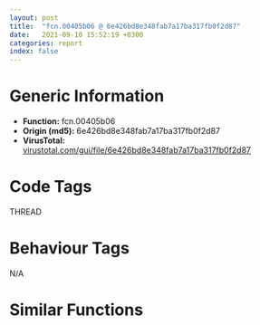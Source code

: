 ```yaml
---
layout: post
title:  "fcn.00405b06 @ 6e426bd8e348fab7a17ba317fb0f2d87"
date:   2021-09-10 15:52:19 +0300
categories: report
index: false
---
```


# Generic Information
- **Function:** fcn.00405b06
- **Origin (md5):** 6e426bd8e348fab7a17ba317fb0f2d87
- **VirusTotal:** [virustotal.com/gui/file/6e426bd8e348fab7a17ba317fb0f2d87][virustotal_ref]

# Code Tags
<span class="tag" id="THREAD">THREAD</span>


# Behaviour Tags
<span class="bhv-tag" id="na">N/A</span>

# Similar Functions
<script type="text/javascript" src="https://www.gstatic.com/charts/loader.js"></script>
<script type="text/javascript">

    google.charts.load('current', {'packages':['corechart']});
    google.charts.setOnLoadCallback(drawChart);

    function drawChart() {
    var data = new google.visualization.DataTable();
        data.addColumn('number', 'X');
        data.addColumn('number', 'Y');
        data.addColumn({type: 'string', role: 'tooltip', 'p': {'html': true}});
        data.addColumn({'type': 'string', 'role': 'style'});
        
        data.addRows([
    [-85.8177261352539, -28.061677932739258, '<b><a href="/report/fcn.00405b06@6e426bd8e348fab7a17ba317fb0f2d87">fcn.00405b06</a><br>@6e426bd8e348fab7a17ba317fb0f2d87</b><br>push 8<br>mov eax, 0x45178b<br>call fcn.0044b43d<br>mov edi, dword[0x477f88]<br>add edi, 0x10<br>mov dword[ebp-0x14], edi<br>xor ebx, ebx<br>push edi<br>mov dword[ebp-4], ebx<br>call dword[sym.imp.KERNEL32.dll_EnterCriticalSection]<br>mov byte[ebp-0x10], 1<br>call dword[sym.imp.KERNEL32.dll_GetCurrentThreadId]<br>mov esi, dword[0x477ff0]<br>mov ecx, dword[esi+8]<br>test ecx, ecx<br>jle 0x405b4f<br>mov edx, dword[esi]<br>cmp dword[edx], eax<br>je 0x405b52<br>inc ebx<br>add edx, 4<br>cmp ebx, ecx<br>jl 0x405b43<br>or ebx, 0xffffffff<br>cmp ebx, 0xffffffff<br>jne 0x405b5b<br>xor esi, esi<br>jmp 0x405b62<br>call fcn.00405a68<br>mov esi, eax<br>push edi<br>call dword[sym.imp.KERNEL32.dll_LeaveCriticalSection]<br>mov eax, esi<br>call fcn.0044b515<br>ret <br><eoc> ', 'point { fill-color: #e0440e; }'],
[-69.70512390136719, -3.282932996749878, '<b><a href="/report/fcn.00406d4f@f5b8476c36459986b226c45654aeb016">fcn.00406d4f</a><br>@f5b8476c36459986b226c45654aeb016</b><br>push 8<br>mov eax, 0x45b1b9<br>call fcn.00454e47<br>mov edi, dword[0x480fc8]<br>add edi, 0x10<br>mov dword[ebp-0x14], edi<br>xor ebx, ebx<br>push edi<br>mov dword[ebp-4], ebx<br>call dword[sym.imp.KERNEL32.dll_EnterCriticalSection]<br>mov byte[ebp-0x10], 1<br>call dword[sym.imp.KERNEL32.dll_GetCurrentThreadId]<br>mov esi, dword[0x481030]<br>mov ecx, dword[esi+8]<br>test ecx, ecx<br>jle 0x406d98<br>mov edx, dword[esi]<br>cmp dword[edx], eax<br>je 0x406d9b<br>inc ebx<br>add edx, 4<br>cmp ebx, ecx<br>jl 0x406d8c<br>or ebx, 0xffffffff<br>cmp ebx, 0xffffffff<br>jne 0x406da4<br>xor esi, esi<br>jmp 0x406dab<br>call fcn.00406cb1<br>mov esi, eax<br>push edi<br>call dword[sym.imp.KERNEL32.dll_LeaveCriticalSection]<br>mov eax, esi<br>call fcn.00454f1f<br>ret <br><eoc> ', 'null'],
[-95.56159973144531, -0.11563926935195923, '<b><a href="/report/fcn.00405b06@a314f14b11fc4f772a3e30c11b5cb1d4">fcn.00405b06</a><br>@a314f14b11fc4f772a3e30c11b5cb1d4</b><br>push 8<br>mov eax, 0x45178b<br>call fcn.0044b43d<br>mov edi, dword[0x477f88]<br>add edi, 0x10<br>mov dword[ebp-0x14], edi<br>xor ebx, ebx<br>push edi<br>mov dword[ebp-4], ebx<br>call dword[sym.imp.KERNEL32.dll_EnterCriticalSection]<br>mov byte[ebp-0x10], 1<br>call dword[sym.imp.KERNEL32.dll_GetCurrentThreadId]<br>mov esi, dword[0x477ff0]<br>mov ecx, dword[esi+8]<br>test ecx, ecx<br>jle 0x405b4f<br>mov edx, dword[esi]<br>cmp dword[edx], eax<br>je 0x405b52<br>inc ebx<br>add edx, 4<br>cmp ebx, ecx<br>jl 0x405b43<br>or ebx, 0xffffffff<br>cmp ebx, 0xffffffff<br>jne 0x405b5b<br>xor esi, esi<br>jmp 0x405b62<br>call fcn.00405a68<br>mov esi, eax<br>push edi<br>call dword[sym.imp.KERNEL32.dll_LeaveCriticalSection]<br>mov eax, esi<br>call fcn.0044b515<br>ret <br><eoc> ', 'null'],
[-37.68083953857422, -53.14769744873047, '<b><a href="/report/fcn.00405b06@e3d061f479f25b8f541d0905c967999c">fcn.00405b06</a><br>@e3d061f479f25b8f541d0905c967999c</b><br>push 8<br>mov eax, 0x45178b<br>call fcn.0044b43d<br>mov edi, dword[0x477f88]<br>add edi, 0x10<br>mov dword[ebp-0x14], edi<br>xor ebx, ebx<br>push edi<br>mov dword[ebp-4], ebx<br>call dword[sym.imp.KERNEL32.dll_EnterCriticalSection]<br>mov byte[ebp-0x10], 1<br>call dword[sym.imp.KERNEL32.dll_GetCurrentThreadId]<br>mov esi, dword[0x477ff0]<br>mov ecx, dword[esi+8]<br>test ecx, ecx<br>jle 0x405b4f<br>mov edx, dword[esi]<br>cmp dword[edx], eax<br>je 0x405b52<br>inc ebx<br>add edx, 4<br>cmp ebx, ecx<br>jl 0x405b43<br>or ebx, 0xffffffff<br>cmp ebx, 0xffffffff<br>jne 0x405b5b<br>xor esi, esi<br>jmp 0x405b62<br>call fcn.00405a68<br>mov esi, eax<br>push edi<br>call dword[sym.imp.KERNEL32.dll_LeaveCriticalSection]<br>mov eax, esi<br>call fcn.0044b515<br>ret <br><eoc> ', 'null'],
[-11.164953231811523, -39.30622100830078, '<b><a href="/report/fcn.00405b06@b8b9cf6862b0d68d10750002e5baaf97">fcn.00405b06</a><br>@b8b9cf6862b0d68d10750002e5baaf97</b><br>push 8<br>mov eax, 0x45178b<br>call fcn.0044b43d<br>mov edi, dword[0x477f88]<br>add edi, 0x10<br>mov dword[ebp-0x14], edi<br>xor ebx, ebx<br>push edi<br>mov dword[ebp-4], ebx<br>call dword[sym.imp.KERNEL32.dll_EnterCriticalSection]<br>mov byte[ebp-0x10], 1<br>call dword[sym.imp.KERNEL32.dll_GetCurrentThreadId]<br>mov esi, dword[0x477ff0]<br>mov ecx, dword[esi+8]<br>test ecx, ecx<br>jle 0x405b4f<br>mov edx, dword[esi]<br>cmp dword[edx], eax<br>je 0x405b52<br>inc ebx<br>add edx, 4<br>cmp ebx, ecx<br>jl 0x405b43<br>or ebx, 0xffffffff<br>cmp ebx, 0xffffffff<br>jne 0x405b5b<br>xor esi, esi<br>jmp 0x405b62<br>call fcn.00405a68<br>mov esi, eax<br>push edi<br>call dword[sym.imp.KERNEL32.dll_LeaveCriticalSection]<br>mov eax, esi<br>call fcn.0044b515<br>ret <br><eoc> ', 'null'],
[-5.566160202026367, 20.799028396606445, '<b><a href="/report/fcn.00405b06@c6d5547a6b11db0106596d8a93b709be">fcn.00405b06</a><br>@c6d5547a6b11db0106596d8a93b709be</b><br>push 8<br>mov eax, 0x45178b<br>call fcn.0044b43d<br>mov edi, dword[0x477f88]<br>add edi, 0x10<br>mov dword[ebp-0x14], edi<br>xor ebx, ebx<br>push edi<br>mov dword[ebp-4], ebx<br>call dword[sym.imp.KERNEL32.dll_EnterCriticalSection]<br>mov byte[ebp-0x10], 1<br>call dword[sym.imp.KERNEL32.dll_GetCurrentThreadId]<br>mov esi, dword[0x477ff0]<br>mov ecx, dword[esi+8]<br>test ecx, ecx<br>jle 0x405b4f<br>mov edx, dword[esi]<br>cmp dword[edx], eax<br>je 0x405b52<br>inc ebx<br>add edx, 4<br>cmp ebx, ecx<br>jl 0x405b43<br>or ebx, 0xffffffff<br>cmp ebx, 0xffffffff<br>jne 0x405b5b<br>xor esi, esi<br>jmp 0x405b62<br>call fcn.00405a68<br>mov esi, eax<br>push edi<br>call dword[sym.imp.KERNEL32.dll_LeaveCriticalSection]<br>mov eax, esi<br>call fcn.0044b515<br>ret <br><eoc> ', 'null'],
[-81.13538360595703, 25.7001895904541, '<b><a href="/report/fcn.00405ff9@c077742bdc6d4f2c0ca7d0e2a6a94acf">fcn.00405ff9</a><br>@c077742bdc6d4f2c0ca7d0e2a6a94acf</b><br>push 8<br>mov eax, 0x459e17<br>call fcn.00453ae0<br>mov edi, dword[0x47ff68]<br>add edi, 0x10<br>mov dword[ebp-0x14], edi<br>xor ebx, ebx<br>push edi<br>mov dword[ebp-4], ebx<br>call dword[sym.imp.KERNEL32.dll_EnterCriticalSection]<br>mov byte[ebp-0x10], 1<br>call dword[sym.imp.KERNEL32.dll_GetCurrentThreadId]<br>mov esi, dword[0x47ffd0]<br>mov ecx, dword[esi+8]<br>test ecx, ecx<br>jle 0x406042<br>mov edx, dword[esi]<br>cmp dword[edx], eax<br>je 0x406045<br>inc ebx<br>add edx, 4<br>cmp ebx, ecx<br>jl 0x406036<br>or ebx, 0xffffffff<br>cmp ebx, 0xffffffff<br>jne 0x40604e<br>xor esi, esi<br>jmp 0x406055<br>call fcn.00405f5b<br>mov esi, eax<br>push edi<br>call dword[sym.imp.KERNEL32.dll_LeaveCriticalSection]<br>mov eax, esi<br>call fcn.00453bb8<br>ret <br><eoc> ', 'null'],
[-44.512271881103516, -5.0346879959106445, '<b><a href="/report/fcn.00405b06@7307643b343733b7fbd7b4b4fb482515">fcn.00405b06</a><br>@7307643b343733b7fbd7b4b4fb482515</b><br>push 8<br>mov eax, 0x45178b<br>call fcn.0044b43d<br>mov edi, dword[0x477f88]<br>add edi, 0x10<br>mov dword[ebp-0x14], edi<br>xor ebx, ebx<br>push edi<br>mov dword[ebp-4], ebx<br>call dword[sym.imp.KERNEL32.dll_EnterCriticalSection]<br>mov byte[ebp-0x10], 1<br>call dword[sym.imp.KERNEL32.dll_GetCurrentThreadId]<br>mov esi, dword[0x477ff0]<br>mov ecx, dword[esi+8]<br>test ecx, ecx<br>jle 0x405b4f<br>mov edx, dword[esi]<br>cmp dword[edx], eax<br>je 0x405b52<br>inc ebx<br>add edx, 4<br>cmp ebx, ecx<br>jl 0x405b43<br>or ebx, 0xffffffff<br>cmp ebx, 0xffffffff<br>jne 0x405b5b<br>xor esi, esi<br>jmp 0x405b62<br>call fcn.00405a68<br>mov esi, eax<br>push edi<br>call dword[sym.imp.KERNEL32.dll_LeaveCriticalSection]<br>mov eax, esi<br>call fcn.0044b515<br>ret <br><eoc> ', 'null'],
[-58.50484085083008, -26.248289108276367, '<b><a href="/report/fcn.00405ff9@96a869ae624ddb4834a1d5a829f85469">fcn.00405ff9</a><br>@96a869ae624ddb4834a1d5a829f85469</b><br>push 8<br>mov eax, 0x459e17<br>call fcn.00453ae0<br>mov edi, dword[0x47ff68]<br>add edi, 0x10<br>mov dword[ebp-0x14], edi<br>xor ebx, ebx<br>push edi<br>mov dword[ebp-4], ebx<br>call dword[sym.imp.KERNEL32.dll_EnterCriticalSection]<br>mov byte[ebp-0x10], 1<br>call dword[sym.imp.KERNEL32.dll_GetCurrentThreadId]<br>mov esi, dword[0x47ffd0]<br>mov ecx, dword[esi+8]<br>test ecx, ecx<br>jle 0x406042<br>mov edx, dword[esi]<br>cmp dword[edx], eax<br>je 0x406045<br>inc ebx<br>add edx, 4<br>cmp ebx, ecx<br>jl 0x406036<br>or ebx, 0xffffffff<br>cmp ebx, 0xffffffff<br>jne 0x40604e<br>xor esi, esi<br>jmp 0x406055<br>call fcn.00405f5b<br>mov esi, eax<br>push edi<br>call dword[sym.imp.KERNEL32.dll_LeaveCriticalSection]<br>mov eax, esi<br>call fcn.00453bb8<br>ret <br><eoc> ', 'null'],
[-27.006914138793945, 40.84238815307617, '<b><a href="/report/fcn.00405b06@146b14fc12cf789043a79d4f548a23bf">fcn.00405b06</a><br>@146b14fc12cf789043a79d4f548a23bf</b><br>push 8<br>mov eax, 0x45178b<br>call fcn.0044b43d<br>mov edi, dword[0x477f88]<br>add edi, 0x10<br>mov dword[ebp-0x14], edi<br>xor ebx, ebx<br>push edi<br>mov dword[ebp-4], ebx<br>call dword[sym.imp.KERNEL32.dll_EnterCriticalSection]<br>mov byte[ebp-0x10], 1<br>call dword[sym.imp.KERNEL32.dll_GetCurrentThreadId]<br>mov esi, dword[0x477ff0]<br>mov ecx, dword[esi+8]<br>test ecx, ecx<br>jle 0x405b4f<br>mov edx, dword[esi]<br>cmp dword[edx], eax<br>je 0x405b52<br>inc ebx<br>add edx, 4<br>cmp ebx, ecx<br>jl 0x405b43<br>or ebx, 0xffffffff<br>cmp ebx, 0xffffffff<br>jne 0x405b5b<br>xor esi, esi<br>jmp 0x405b62<br>call fcn.00405a68<br>mov esi, eax<br>push edi<br>call dword[sym.imp.KERNEL32.dll_LeaveCriticalSection]<br>mov eax, esi<br>call fcn.0044b515<br>ret <br><eoc> ', 'null'],
[-18.152009963989258, -7.216097354888916, '<b><a href="/report/fcn.00405b06@3d7f25d788af3e7f7707a736ac852465">fcn.00405b06</a><br>@3d7f25d788af3e7f7707a736ac852465</b><br>push 8<br>mov eax, 0x45178b<br>call fcn.0044b43d<br>mov edi, dword[0x477f88]<br>add edi, 0x10<br>mov dword[ebp-0x14], edi<br>xor ebx, ebx<br>push edi<br>mov dword[ebp-4], ebx<br>call dword[sym.imp.KERNEL32.dll_EnterCriticalSection]<br>mov byte[ebp-0x10], 1<br>call dword[sym.imp.KERNEL32.dll_GetCurrentThreadId]<br>mov esi, dword[0x477ff0]<br>mov ecx, dword[esi+8]<br>test ecx, ecx<br>jle 0x405b4f<br>mov edx, dword[esi]<br>cmp dword[edx], eax<br>je 0x405b52<br>inc ebx<br>add edx, 4<br>cmp ebx, ecx<br>jl 0x405b43<br>or ebx, 0xffffffff<br>cmp ebx, 0xffffffff<br>jne 0x405b5b<br>xor esi, esi<br>jmp 0x405b62<br>call fcn.00405a68<br>mov esi, eax<br>push edi<br>call dword[sym.imp.KERNEL32.dll_LeaveCriticalSection]<br>mov eax, esi<br>call fcn.0044b515<br>ret <br><eoc> ', 'null'],
[-55.51618194580078, 17.554489135742188, '<b><a href="/report/fcn.00405b5c@e16f74a2849182d98050864255e902f8">fcn.00405b5c</a><br>@e16f74a2849182d98050864255e902f8</b><br>push 8<br>mov eax, 0x452f47<br>call fcn.0044cbf0<br>mov edi, dword[0x478f68]<br>add edi, 0x10<br>mov dword[ebp-0x14], edi<br>xor ebx, ebx<br>push edi<br>mov dword[ebp-4], ebx<br>call dword[sym.imp.KERNEL32.dll_EnterCriticalSection]<br>mov byte[ebp-0x10], 1<br>call dword[sym.imp.KERNEL32.dll_GetCurrentThreadId]<br>mov esi, dword[0x478fd0]<br>mov ecx, dword[esi+8]<br>test ecx, ecx<br>jle 0x405ba5<br>mov edx, dword[esi]<br>cmp dword[edx], eax<br>je 0x405ba8<br>inc ebx<br>add edx, 4<br>cmp ebx, ecx<br>jl 0x405b99<br>or ebx, 0xffffffff<br>cmp ebx, 0xffffffff<br>jne 0x405bb1<br>xor esi, esi<br>jmp 0x405bb8<br>call fcn.00405abe<br>mov esi, eax<br>push edi<br>call dword[sym.imp.KERNEL32.dll_LeaveCriticalSection]<br>mov eax, esi<br>call fcn.0044ccc8<br>ret <br><eoc> ', 'null'],
[-34.004024505615234, -26.83058738708496, '<b><a href="/report/fcn.00406329@20a93604f17ee6f3c2aa7b1f7a497fcf">fcn.00406329</a><br>@20a93604f17ee6f3c2aa7b1f7a497fcf</b><br>push 8<br>mov eax, 0x45ee26<br>call fcn.00458aa1<br>mov edi, dword[0x484fa8]<br>add edi, 0x10<br>mov dword[ebp-0x14], edi<br>xor ebx, ebx<br>push edi<br>mov dword[ebp-4], ebx<br>call dword[sym.imp.KERNEL32.dll_EnterCriticalSection]<br>mov byte[ebp-0x10], 1<br>call dword[sym.imp.KERNEL32.dll_GetCurrentThreadId]<br>mov esi, dword[0x485010]<br>mov ecx, dword[esi+8]<br>test ecx, ecx<br>jle 0x406372<br>mov edx, dword[esi]<br>cmp dword[edx], eax<br>je 0x406375<br>inc ebx<br>add edx, 4<br>cmp ebx, ecx<br>jl 0x406366<br>or ebx, 0xffffffff<br>cmp ebx, 0xffffffff<br>jne 0x40637e<br>xor esi, esi<br>jmp 0x406385<br>call fcn.0040628b<br>mov esi, eax<br>push edi<br>call dword[sym.imp.KERNEL32.dll_LeaveCriticalSection]<br>mov eax, esi<br>call fcn.00458b79<br>ret <br><eoc> ', 'null'],
[-30.9515438079834, 15.140597343444824, '<b><a href="/report/fcn.00405b06@9571c7458fae91969aaed3955e433f49">fcn.00405b06</a><br>@9571c7458fae91969aaed3955e433f49</b><br>push 8<br>mov eax, 0x45178b<br>call fcn.0044b43d<br>mov edi, dword[0x477f88]<br>add edi, 0x10<br>mov dword[ebp-0x14], edi<br>xor ebx, ebx<br>push edi<br>mov dword[ebp-4], ebx<br>call dword[sym.imp.KERNEL32.dll_EnterCriticalSection]<br>mov byte[ebp-0x10], 1<br>call dword[sym.imp.KERNEL32.dll_GetCurrentThreadId]<br>mov esi, dword[0x477ff0]<br>mov ecx, dword[esi+8]<br>test ecx, ecx<br>jle 0x405b4f<br>mov edx, dword[esi]<br>cmp dword[edx], eax<br>je 0x405b52<br>inc ebx<br>add edx, 4<br>cmp ebx, ecx<br>jl 0x405b43<br>or ebx, 0xffffffff<br>cmp ebx, 0xffffffff<br>jne 0x405b5b<br>xor esi, esi<br>jmp 0x405b62<br>call fcn.00405a68<br>mov esi, eax<br>push edi<br>call dword[sym.imp.KERNEL32.dll_LeaveCriticalSection]<br>mov eax, esi<br>call fcn.0044b515<br>ret <br><eoc> ', 'null'],
[-55.74013900756836, 43.37793731689453, '<b><a href="/report/fcn.00405b06@44a756939733df3681808b122b91651f">fcn.00405b06</a><br>@44a756939733df3681808b122b91651f</b><br>push 8<br>mov eax, 0x45178b<br>call fcn.0044b43d<br>mov edi, dword[0x477f88]<br>add edi, 0x10<br>mov dword[ebp-0x14], edi<br>xor ebx, ebx<br>push edi<br>mov dword[ebp-4], ebx<br>call dword[sym.imp.KERNEL32.dll_EnterCriticalSection]<br>mov byte[ebp-0x10], 1<br>call dword[sym.imp.KERNEL32.dll_GetCurrentThreadId]<br>mov esi, dword[0x477ff0]<br>mov ecx, dword[esi+8]<br>test ecx, ecx<br>jle 0x405b4f<br>mov edx, dword[esi]<br>cmp dword[edx], eax<br>je 0x405b52<br>inc ebx<br>add edx, 4<br>cmp ebx, ecx<br>jl 0x405b43<br>or ebx, 0xffffffff<br>cmp ebx, 0xffffffff<br>jne 0x405b5b<br>xor esi, esi<br>jmp 0x405b62<br>call fcn.00405a68<br>mov esi, eax<br>push edi<br>call dword[sym.imp.KERNEL32.dll_LeaveCriticalSection]<br>mov eax, esi<br>call fcn.0044b515<br>ret <br><eoc> ', 'null'],
[-66.56507110595703, -51.112152099609375, '<b><a href="/report/fcn.00405b06@3aa98225e51cbcae2d334c8b6b4ed9fd">fcn.00405b06</a><br>@3aa98225e51cbcae2d334c8b6b4ed9fd</b><br>push 8<br>mov eax, 0x45178b<br>call fcn.0044b43d<br>mov edi, dword[0x477f88]<br>add edi, 0x10<br>mov dword[ebp-0x14], edi<br>xor ebx, ebx<br>push edi<br>mov dword[ebp-4], ebx<br>call dword[sym.imp.KERNEL32.dll_EnterCriticalSection]<br>mov byte[ebp-0x10], 1<br>call dword[sym.imp.KERNEL32.dll_GetCurrentThreadId]<br>mov esi, dword[0x477ff0]<br>mov ecx, dword[esi+8]<br>test ecx, ecx<br>jle 0x405b4f<br>mov edx, dword[esi]<br>cmp dword[edx], eax<br>je 0x405b52<br>inc ebx<br>add edx, 4<br>cmp ebx, ecx<br>jl 0x405b43<br>or ebx, 0xffffffff<br>cmp ebx, 0xffffffff<br>jne 0x405b5b<br>xor esi, esi<br>jmp 0x405b62<br>call fcn.00405a68<br>mov esi, eax<br>push edi<br>call dword[sym.imp.KERNEL32.dll_LeaveCriticalSection]<br>mov eax, esi<br>call fcn.0044b515<br>ret <br><eoc> ', 'null'],
[13.52157974243164, -4.103225231170654, '<b><a href="/report/fcn.00405ff9@505be53c36227b94e2fcc406f247f6e5">fcn.00405ff9</a><br>@505be53c36227b94e2fcc406f247f6e5</b><br>push 8<br>mov eax, 0x459e17<br>call fcn.00453ae0<br>mov edi, dword[0x47ff68]<br>add edi, 0x10<br>mov dword[ebp-0x14], edi<br>xor ebx, ebx<br>push edi<br>mov dword[ebp-4], ebx<br>call dword[sym.imp.KERNEL32.dll_EnterCriticalSection]<br>mov byte[ebp-0x10], 1<br>call dword[sym.imp.KERNEL32.dll_GetCurrentThreadId]<br>mov esi, dword[0x47ffd0]<br>mov ecx, dword[esi+8]<br>test ecx, ecx<br>jle 0x406042<br>mov edx, dword[esi]<br>cmp dword[edx], eax<br>je 0x406045<br>inc ebx<br>add edx, 4<br>cmp ebx, ecx<br>jl 0x406036<br>or ebx, 0xffffffff<br>cmp ebx, 0xffffffff<br>jne 0x40604e<br>xor esi, esi<br>jmp 0x406055<br>call fcn.00405f5b<br>mov esi, eax<br>push edi<br>call dword[sym.imp.KERNEL32.dll_LeaveCriticalSection]<br>mov eax, esi<br>call fcn.00453bb8<br>ret <br><eoc> ', 'null'],
[11.83630084991455, -17.478551864624023, '<b><a href="/report/fcn.00405b06@e83552e81a6f265fd7baa50402d3d47d">fcn.00405b06</a><br>@e83552e81a6f265fd7baa50402d3d47d</b><br>push 8<br>mov eax, 0x45178b<br>call fcn.0044b43d<br>mov edi, dword[0x477f88]<br>add edi, 0x10<br>mov dword[ebp-0x14], edi<br>xor ebx, ebx<br>push edi<br>mov dword[ebp-4], ebx<br>call dword[sym.imp.KERNEL32.dll_EnterCriticalSection]<br>mov byte[ebp-0x10], 1<br>call dword[sym.imp.KERNEL32.dll_GetCurrentThreadId]<br>mov esi, dword[0x477ff0]<br>mov ecx, dword[esi+8]<br>test ecx, ecx<br>jle 0x405b4f<br>mov edx, dword[esi]<br>cmp dword[edx], eax<br>je 0x405b52<br>inc ebx<br>add edx, 4<br>cmp ebx, ecx<br>jl 0x405b43<br>or ebx, 0xffffffff<br>cmp ebx, 0xffffffff<br>jne 0x405b5b<br>xor esi, esi<br>jmp 0x405b62<br>call fcn.00405a68<br>mov esi, eax<br>push edi<br>call dword[sym.imp.KERNEL32.dll_LeaveCriticalSection]<br>mov eax, esi<br>call fcn.0044b515<br>ret <br><eoc> ', 'null'],

        ]);

    var options = {
        title: 'Similarity Plot',
        legend: 'none',
        colors: ['#dedbd9', '#e6693e', '#ec8f6e', '#f3b49f', '#f6c7b6'],
        tooltip: {isHtml: true, trigger: 'both'},
        explorer: {
        actions: ["dragToZoom", "rightClickToReset"],
        },
        chartArea: {
        width: '80%',
        height: '80%'
        },
        width: '100%',
        height: '100%'
    };

    var chart = new google.visualization.ScatterChart(document.getElementById('chart_div'));

    chart.draw(data, options);
    }
    
</script>


<div id="chart_div" style="width: 100%px; height: 100%;"></div>

# Disassembled Code
{% highlight nasm %}

push 8
mov eax, 0x45178b
call fcn.0044b43d
mov edi, dword[0x477f88]
add edi, 0x10
mov dword[ebp-0x14], edi
xor ebx, ebx
push edi
mov dword[ebp-4], ebx
call dword[sym.imp.KERNEL32.dll_EnterCriticalSection]
mov byte[ebp-0x10], 1
call dword[sym.imp.KERNEL32.dll_GetCurrentThreadId]
mov esi, dword[0x477ff0]
mov ecx, dword[esi+8]
test ecx, ecx
jle 0x405b4f
mov edx, dword[esi]
cmp dword[edx], eax
je 0x405b52
inc ebx
add edx, 4
cmp ebx, ecx
jl 0x405b43
or ebx, 0xffffffff
cmp ebx, 0xffffffff
jne 0x405b5b
xor esi, esi
jmp 0x405b62
call fcn.00405a68
mov esi, eax
push edi
call dword[sym.imp.KERNEL32.dll_LeaveCriticalSection]
mov eax, esi
call fcn.0044b515
ret

{% endhighlight %}

[virustotal_ref]: https://www.virustotal.com/gui/file/6e426bd8e348fab7a17ba317fb0f2d87